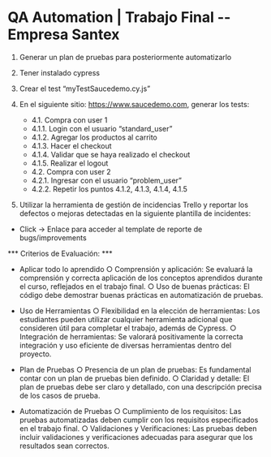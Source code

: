 

# QA Automation | Trabajo Final -- Empresa Santex

1. Generar un plan de pruebas para posteriormente automatizarlo
2. Tener instalado cypress
3. Crear el test “myTestSaucedemo.cy.js”
4. En el siguiente sitio: https://www.saucedemo.com, generar los tests:
   - 4.1. Compra con user 1
   - 4.1.1. Login con el usuario “standard_user”
   - 4.1.2. Agregar los productos al carrito
   - 4.1.3. Hacer el checkout
   - 4.1.4. Validar que se haya realizado el checkout
   - 4.1.5. Realizar el logout
   - 4.2. Compra con user 2
   - 4.2.1. Ingresar con el usuario “problem_user”
   - 4.2.2. Repetir los puntos 4.1.2, 4.1.3, 4.1.4, 4.1.5

5. Utilizar la herramienta de gestión de incidencias Trello y reportar los
defectos o mejoras detectadas en la siguiente plantilla de incidentes:
- Click → Enlace para acceder al template de reporte de bugs/improvements

*** Criterios de Evaluación: ***

*  Aplicar todo lo aprendido
○ Comprensión y aplicación: Se evaluará la comprensión y correcta aplicación de
los conceptos aprendidos durante el curso, reflejados en el trabajo final.
○ Uso de buenas prácticas: El código debe demostrar buenas prácticas en
automatización de pruebas.

*  Uso de Herramientas
○ Flexibilidad en la elección de herramientas: Los estudiantes pueden utilizar
cualquier herramienta adicional que consideren útil para completar el trabajo,
además de Cypress.
○ Integración de herramientas: Se valorará positivamente la correcta integración
y uso eficiente de diversas herramientas dentro del proyecto.

*  Plan de Pruebas
○ Presencia de un plan de pruebas: Es fundamental contar con un plan de
pruebas bien definido.
○ Claridad y detalle: El plan de pruebas debe ser claro y detallado, con una
descripción precisa de los casos de prueba.

*  Automatización de Pruebas
○ Cumplimiento de los requisitos: Las pruebas automatizadas deben cumplir con
los requisitos especificados en el trabajo final.
○ Validaciones y Verificaciones: Las pruebas deben incluir validaciones y
verificaciones adecuadas para asegurar que los resultados sean correctos.